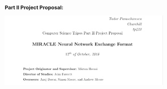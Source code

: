 ### Part II Project Proposal:
<a href="https://github.com/TudorParas/TudorParas.github.io/blob/master/pdfs/MIRACLE%20Neural%20Network%20Exchange%20Format%20-%20Final.pdf" rel="Project Proposal"><img src="https://github.com/TudorParas/TudorParas.github.io/blob/master/images/MIRACLE%20thumbnail.png?raw=true"  width="600"></a>
